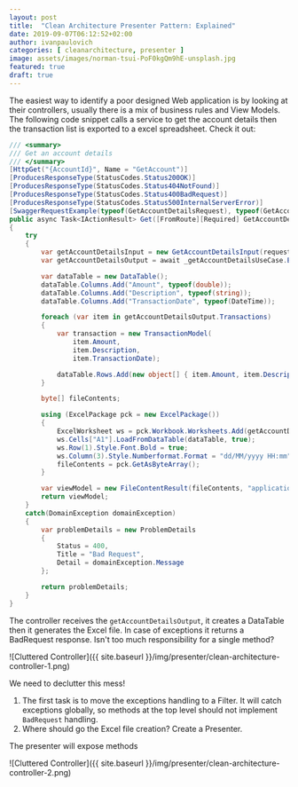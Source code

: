 ```yaml
---
layout: post
title:  "Clean Architecture Presenter Pattern: Explained"
date: 2019-09-07T06:12:52+02:00
author: ivanpaulovich
categories: [ cleanarchitecture, presenter ]
image: assets/images/norman-tsui-PoF0kgQm9hE-unsplash.jpg
featured: true
draft: true
---
```

The easiest way to identify a poor designed Web application is by looking at their controllers, usually there is a mix of business rules and View Models.
The following code snippet calls a service to get the account details then the transaction list is exported to a excel spreadsheet. Check it out:

```c#
/// <summary>
/// Get an account details
/// </summary>
[HttpGet("{AccountId}", Name = "GetAccount")]
[ProducesResponseType(StatusCodes.Status200OK)]
[ProducesResponseType(StatusCodes.Status404NotFound)]
[ProducesResponseType(StatusCodes.Status400BadRequest)]
[ProducesResponseType(StatusCodes.Status500InternalServerError)]
[SwaggerRequestExample(typeof(GetAccountDetailsRequest), typeof(GetAccountDetailsRequestExample))]
public async Task<IActionResult> Get([FromRoute][Required] GetAccountDetailsRequest request)
{
    try
    {
        var getAccountDetailsInput = new GetAccountDetailsInput(request.AccountId);
        var getAccountDetailsOutput = await _getAccountDetailsUseCase.Execute(getAccountDetailsInput);

        var dataTable = new DataTable();
        dataTable.Columns.Add("Amount", typeof(double));
        dataTable.Columns.Add("Description", typeof(string));
        dataTable.Columns.Add("TransactionDate", typeof(DateTime));

        foreach (var item in getAccountDetailsOutput.Transactions)
        {
            var transaction = new TransactionModel(
                item.Amount,
                item.Description,
                item.TransactionDate);

            dataTable.Rows.Add(new object[] { item.Amount, item.Description, item.TransactionDate });
        }

        byte[] fileContents;

        using (ExcelPackage pck = new ExcelPackage())
        {
            ExcelWorksheet ws = pck.Workbook.Worksheets.Add(getAccountDetailsOutput.AccountId.ToString());
            ws.Cells["A1"].LoadFromDataTable(dataTable, true);
            ws.Row(1).Style.Font.Bold = true;
            ws.Column(3).Style.Numberformat.Format = "dd/MM/yyyy HH:mm";
            fileContents = pck.GetAsByteArray();
        }

        var viewModel = new FileContentResult(fileContents, "application/vnd.openxmlformats-officedocument.spreadsheetml.sheet");
        return viewModel;
    }
    catch(DomainException domainException)
    {
        var problemDetails = new ProblemDetails
        {
            Status = 400,
            Title = "Bad Request",
            Detail = domainException.Message
        };

        return problemDetails;
    }
}
```

The controller receives the `getAccountDetailsOutput`, it creates a DataTable then it generates the Excel file. In case of exceptions it returns a BadRequest response. Isn't too much responsibility for a single method?

![Cluttered Controller]({{ site.baseurl }}/img/presenter/clean-architecture-controller-1.png)

We need to declutter this mess!

1. The first task is to move the exceptions handling to a Filter. It will catch exceptions globally, so methods at the top level should not implement `BadRequest` handling.
2. Where should go the Excel file creation? Create a Presenter.

The presenter will expose methods 

![Cluttered Controller]({{ site.baseurl }}/img/presenter/clean-architecture-controller-2.png)
